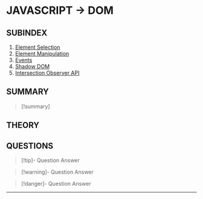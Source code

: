 # JAVASCRIPT -> DOM
## SUBINDEX
1. [Element Selection](js_element_selection.md)
2. [Element Manipulation](js_element_manipulation.md)
3. [Events](js_events.md)
4. [Shadow DOM](js_shadow_dom.md)
5. [Intersection Observer API](js_intersection_observer.md)
## SUMMARY
> [!summary]

## THEORY
## QUESTIONS
> [!tip]- Question
> Answer

> [!warning]- Question
> Answer

> [!danger]- Question
> Answer
- - - 
